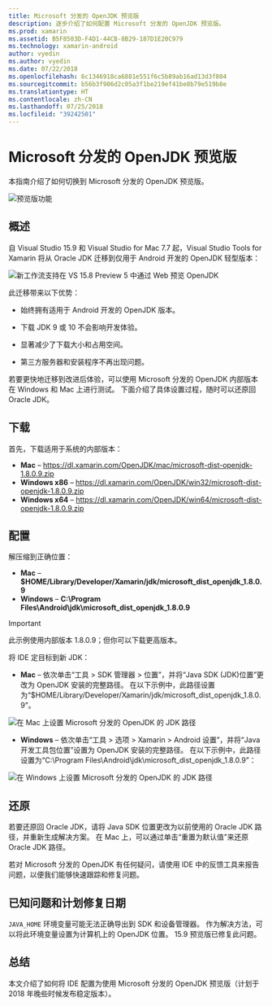 ```yaml
---
title: Microsoft 分发的 OpenJDK 预览版
description: 逐步介绍了如何配置 Microsoft 分发的 OpenJDK 预览版。
ms.prod: xamarin
ms.assetid: B5F8503D-F4D1-44CB-8B29-187D1E20C979
ms.technology: xamarin-android
author: vyedin
ms.author: vyedin
ms.date: 07/22/2018
ms.openlocfilehash: 6c1346918ca6881e551f6c5b89ab16ad13d3f804
ms.sourcegitcommit: b56b3f906d2c05a3f1be219ef41be8b79e519b8e
ms.translationtype: HT
ms.contentlocale: zh-CN
ms.lasthandoff: 07/25/2018
ms.locfileid: "39242501"
---
```

# <a name="microsofts-openjdk-distribution-preview"></a>Microsoft 分发的 OpenJDK 预览版

本指南介绍了如何切换到 Microsoft 分发的 OpenJDK 预览版。

![预览版功能](~/media/shared/preview.png)

## <a name="overview"></a>概述

自 Visual Studio 15.9 和 Visual Studio for Mac 7.7 起，Visual Studio Tools for Xamarin 将从 Oracle JDK 迁移到仅用于 Android 开发的 OpenJDK 轻型版本：

![新工作流支持在 VS 15.8 Preview 5 中通过 Web 预览 OpenJDK](openjdk-images/openjdk.png)

此迁移带来以下优势：

- 始终拥有适用于 Android 开发的 OpenJDK 版本。

- 下载 JDK 9 或 10 不会影响开发体验。

- 显著减少了下载大小和占用空间。

- 第三方服务器和安装程序不再出现问题。

若要更快地迁移到改进后体验，可以使用 Microsoft 分发的 OpenJDK 内部版本在 Windows 和 Mac 上进行测试。 下面介绍了具体设置过程，随时可以还原回 Oracle JDK。

## <a name="download"></a>下载

首先，下载适用于系统的内部版本：

- **Mac** &ndash; https://dl.xamarin.com/OpenJDK/mac/microsoft-dist-openjdk-1.8.0.9.zip
- **Windows x86** &ndash; https://dl.xamarin.com/OpenJDK/win32/microsoft-dist-openjdk-1.8.0.9.zip
- **Windows x64** &ndash; https://dl.xamarin.com/OpenJDK/win64/microsoft-dist-openjdk-1.8.0.9.zip

## <a name="configure"></a>配置

解压缩到正确位置：

- **Mac** &ndash; **$HOME/Library/Developer/Xamarin/jdk/microsoft_dist_openjdk_1.8.0.9**
- **Windows** &ndash; **C:\\Program Files\\Android\\jdk\\microsoft_dist_openjdk_1.8.0.9**

> [!IMPORTANT]
> 此示例使用内部版本 1.8.0.9；但你可以下载更高版本。

将 IDE 定目标到新 JDK：

- **Mac** &ndash; 依次单击“工具 > SDK 管理器 > 位置”，并将“Java SDK (JDK)位置”更改为 OpenJDK 安装的完整路径。 在以下示例中，此路径设置为“$HOME/Library/Developer/Xamarin/jdk/microsoft_dist_openjdk_1.8.0.9”。

![在 Mac 上设置 Microsoft 分发的 OpenJDK 的 JDK 路径](openjdk-images/vsm.png)

- **Windows** &ndash; 依次单击“工具 > 选项 > Xamarin > Android 设置”，并将“Java 开发工具包位置”设置为 OpenJDK 安装的完整路径。 在以下示例中，此路径设置为“C:\\Program Files\\Android\\jdk\\microsoft_dist_openjdk_1.8.0.9”：

![在 Windows 上设置 Microsoft 分发的 OpenJDK 的 JDK 路径](openjdk-images/vs.png)

## <a name="revert"></a>还原

若要还原回 Oracle JDK，请将 Java SDK 位置更改为以前使用的 Oracle JDK 路径，并重新生成解决方案。 在 Mac 上，可以通过单击“重置为默认值”来还原 Oracle JDK 路径。

若对 Microsoft 分发的 OpenJDK 有任何疑问，请使用 IDE 中的反馈工具来报告问题，以便我们能够快速跟踪和修复问题。

## <a name="known-issues--planned-fix-dates"></a>已知问题和计划修复日期

`JAVA_HOME` 环境变量可能无法正确导出到 SDK 和设备管理器。 作为解决方法，可以将此环境变量设置为计算机上的 OpenJDK 位置。 15.9 预览版已修复此问题。

## <a name="summary"></a>总结

本文介绍了如何将 IDE 配置为使用 Microsoft 分发的 OpenJDK 预览版（计划于 2018 年晚些时候发布稳定版本）。
